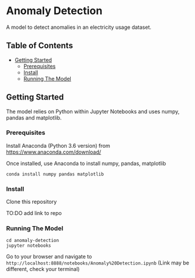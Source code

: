 # Anomaly Detection

A model to detect anomalies in an electricity usage dataset.

## Table of Contents

* [Getting Started](#getting-started)
  * [Prerequisites](#prerequisites)
  * [Install](#install)
  * [Running The Model](#running-the-model)


## Getting Started

The model relies on Python within Jupyter Notebooks and uses numpy, pandas and matplotlib.

### Prerequisites

Install Anaconda (Python 3.6 version) from https://www.anaconda.com/download/

Once installed, use Anaconda to install numpy, pandas, matplotlib

```
conda install numpy pandas matplotlib
```

### Install

Clone this repository

TO:DO add link to repo

### Running The Model

```
cd anomaly-detection
jupyter notebooks
```

Go to your browser and navigate to `http://localhost:8888/notebooks/Anomaly%20Detection.ipynb` (Link may be different, check your terminal)
